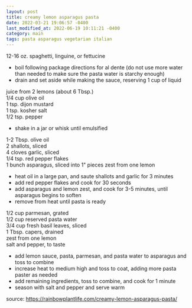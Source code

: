 ```yaml
---
layout: post
title: creamy lemon asparagus pasta
date: 2022-03-21 19:06:57 -0400
last_modified_at: 2022-06-19 10:11:21 -0400
category: main
tags: pasta asparagus vegetarian italian
---
```


12-16 oz. spaghetti, linguine, or fettucine  
* boil following package directions for al dente (do not use more water than needed
  to make sure the pasta water is starchy enough)
* drain and set aside while making the sauce, reserving 1 cup of liquid

juice from 2 lemons (about 6 Tbsp.)  
1/4 cup olive oil  
1 tsp. dijon mustard  
1 tsp. kosher salt  
1/2 tsp. pepper  
* shake in a jar or whisk until emulsified

1-2 Tbsp. olive oil  
2 shallots, sliced  
4 cloves garlic, sliced  
1/4 tsp. red pepper flakes  
1 bunch asparagus, sliced into 1" pieces
zest from one lemon  
* heat oil in a large pan, and saute shallots and garlic for 3 minutes
* add red pepper flakes and cook for 30 seconds
* add asparagus and lemon zest, and cook for 3-5 minutes, until asparagus begins to
  soften
* remove from heat until pasta is ready

1/2 cup parmesan, grated  
1/2 cup reserved pasta water  
3/4 cup fresh basil leaves, sliced  
1 Tbsp. capers, drained  
zest from one lemon  
salt and pepper, to taste
* add lemon sauce, pasta, parmesan, and pasta water to asparagus and toss to combine
* increase heat to medium high and toss to coat, adding more pasta paster as needed
* add remaining ingredients, toss to combine, and cook for 1 minute
* season with salt and pepper and serve warm

source: <https://rainbowplantlife.com/creamy-lemon-asparagus-pasta/>

